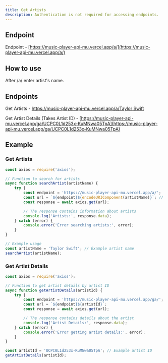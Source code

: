 ```yaml
---
title: Get Artists
description: Authentication is not required for accessing endpoints.
---
```


## Endpoint

Endpoint - [https://music-player-api-mu.vercel.app/a/](https://music-player-api-mu.vercel.app/a/)

## How to use

After /a/ enter artist's name.

## Endpoints

Get Artists - [https://music-player-api-mu.vercel.app/a/Taylor Swift](https://music-player-api-mu.vercel.app/a/Taylor%20Swift)

Get Artist Details (Takes Artist ID) - [https://music-player-api-mu.vercel.app/ga/UCPC0L1d253x-KuMNwa05TpA](https://music-player-api-mu.vercel.app/ga/UCPC0L1d253x-KuMNwa05TpA)

## Example

### Get Artists

```javascript
const axios = require('axios');

// Function to search for artists
async function searchArtist(artistName) {
    try {
        const endpoint = 'https://music-player-api-mu.vercel.app/a/';
        const url = `${endpoint}${encodeURIComponent(artistName)}`; // Encode artist name to handle spaces and special characters
        const response = await axios.get(url);

        // The response contains information about artists
        console.log('Artists:', response.data);
    } catch (error) {
        console.error('Error searching artists:', error);
    }
}

// Example usage
const artistName = 'Taylor Swift'; // Example artist name
searchArtist(artistName);

```

### Get Artist Details

```javascript
const axios = require('axios');

// Function to get artist details by artist ID
async function getArtistDetails(artistId) {
    try {
        const endpoint = 'https://music-player-api-mu.vercel.app/ga/';
        const url = `${endpoint}${artistId}`;
        const response = await axios.get(url);

        // The response contains details about the artist
        console.log('Artist Details:', response.data);
    } catch (error) {
        console.error('Error getting artist details:', error);
    }
}

const artistId = 'UCPC0L1d253x-KuMNwa05TpA'; // Example artist ID
getArtistDetails(artistId);

```
